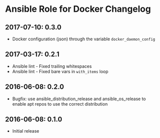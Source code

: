 # Ansible Role for Docker Changelog

## 2017-07-10: 0.3.0

  - Docker configuration (json) through the variable `docker_daemon_config`

## 2017-03-17: 0.2.1

  - Ansible lint - Fixed trailing whitespaces
  - Ansible lint - Fixed bare vars in `with_items` loop

## 2016-06-08: 0.2.0

  - Bugfix: use ansible_distribution_release and ansible_os_release
    to enable apt repos to use the correct distribution

## 2016-06-08: 0.1.0

  - Initial release

